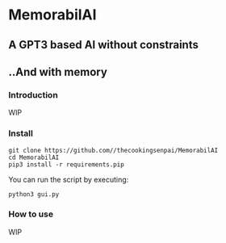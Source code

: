 # MemorabilAI

## A GPT3 based AI without constraints

## ..And with memory

### Introduction

WIP

### Install

    git clone https://github.com//thecookingsenpai/MemorabilAI
    cd MemorabilAI
    pip3 install -r requirements.pip

You can run the script by executing:

    python3 gui.py

### How to use

WIP
